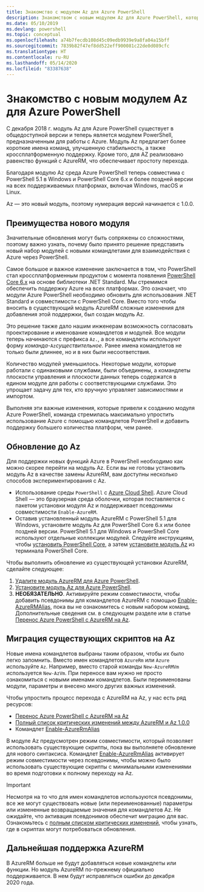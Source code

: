 ```yaml
---
title: Знакомство с модулем Az для Azure PowerShell
description: Знакомством с новым модулем Az для Azure PowerShell, который заменяет модуль AzureRM.
ms.date: 05/10/2019
ms.devlang: powershell
ms.topic: conceptual
ms.openlocfilehash: a74b7fecdb108d45c09edb9939e9a8fa04a15bff
ms.sourcegitcommit: 7839b82f47ef8dd522eff900081c22de0d089cfc
ms.translationtype: HT
ms.contentlocale: ru-RU
ms.lasthandoff: 05/14/2020
ms.locfileid: "83387638"
---
```

# <a name="introducing-the-new-azure-powershell-az-module"></a>Знакомство с новым модулем Az для Azure PowerShell

С декабря 2018 г. модуль Az для Azure PowerShell существует в общедоступной версии и теперь является модулем PowerShell, предназначенным для работы с Azure. Модуль Az предлагает более короткие имена команд, улучшенную стабильность, а также кроссплатформенную поддержку. Кроме того, для AZ реализовано равенство функций с AzureRM, что обеспечивает простоту перехода.

Благодаря модулю Az среда Azure PowerShell теперь совместима с PowerShell 5.1 в Windows и PowerShell Core 6.x и более поздней версии на всех поддерживаемых платформах, включая Windows, macOS и Linux.

Az — это новый модуль, поэтому нумерация версий начинается с 1.0.0.

## <a name="why-a-new-module"></a>Преимущества нового модуля

Значительные обновления могут быть сопряжены со сложностями, поэтому важно узнать, почему было принято решение представить новый набор модулей с новыми командлетами для взаимодействия с Azure через PowerShell.

Самое большое и важное изменение заключается в том, что PowerShell стал кроссплатформенным продуктом с момента появления [PowerShell Core 6.x](/powershell/scripting/overview) на основе библиотеки .NET Standard.
Мы стремимся обеспечить поддержку Azure на всех платформах. Это означает, что модули Azure PowerShell необходимо обновить для использования .NET Standard и совместимости с PowerShell Core. Вместо того чтобы вносить в существующий модуль AzureRM сложные изменения для добавления этой поддержки, был создан модуль Az.

Это решение также дало нашим инженерам возможность согласовать проектирование и именование командлетов и модулей. Все модули теперь начинаются с префикса `Az.`, а все командлеты используют форму _команда_-`Az`_существительное_. Ранее имена командлетов не только были длиннее, но и в них были несоответствия.

Количество модулей уменьшилось. Некоторые модули, которые работали с одинаковыми службами, были объединены, а командлеты плоскости управления и плоскости данных теперь содержатся в едином модуле для работы с соответствующими службами. Это упрощает задачу для тех, кто вручную управляет зависимостями и импортом.

Выполняя эти важные изменения, которые привели к созданию модуля Azure PowerShell, команда стремилась максимально упростить использование Azure с помощью командлетов PowerShell и добавить поддержку большего количества платформ, чем ранее.

## <a name="upgrade-to-az"></a>Обновление до Az

Для поддержки новых функций Azure в PowerShell необходимо как можно скорее перейти на модуль Az. Если вы не готовы установить модуль Az в качестве замены AzureRM, вам доступны несколько способов экспериментирования с Az.

* Использование среды `PowerShell` с [Azure Cloud Shell](https://docs.microsoft.com/azure/cloud-shell/overview).
  Azure Cloud Shell — это браузерная среда оболочки, которая поставляется с пакетом установки модуля Az и поддерживает псевдонимы совместимости `Enable-AzureRM`.
* Оставив установленный модуль AzureRM с PowerShell 5.1 для Windows, установите модуль Az для PowerShell Core 6.x или более поздней версии. PowerShell 5.1 для Windows и PowerShell Core используют отдельные коллекции модулей. Следуйте инструкциям, чтобы [установить PowerShell Core](/powershell/scripting/install/installing-powershell-core-on-windows), а затем [установите модуль Az](install-az-ps.md) из терминала PowerShell Core.

Чтобы выполнить обновление из существующей установки AzureRM, сделайте следующее:

1. [Удалите модуль AzureRM для Azure PowerShell](/powershell/azure/uninstall-az-ps#uninstall-the-azurerm-module).
2. [Установите модуль Az для Azure PowerShell](install-az-ps.md).
3. __НЕОБЯЗАТЕЛЬНО__. Активируйте режим совместимости, чтобы добавить псевдонимы для командлетов AzureRM с помощью [Enable-AzureRMAlias](/powershell/module/az.accounts/enable-azurermalias), пока вы не ознакомитесь с новым набором команд. Дополнительные сведения см. в следующем разделе или в статье [Перенос Azure PowerShell с AzureRM на Az](migrate-from-azurerm-to-az.md).

## <a name="migrate-existing-scripts-to-az"></a>Миграция существующих скриптов на Az

Новые имена командлетов выбраны таким образом, чтобы их было легко запомнить. Вместо имен командлетов `AzureRm` или `Azure` используйте `Az`. Например, вместо старой команды `New-AzureRMVm` используется `New-AzVm`.
При переносе вам нужно не просто ознакомиться с новыми именами командлетов. Были переименованы модули, параметры и внесено много других важных изменений.

Чтобы упростить процесс перехода с AzureRM на Az, у нас есть ряд ресурсов:

* [Перенос Azure PowerShell с AzureRM на Az](migrate-from-azurerm-to-az.md)
* [Полный список критических изменений между AzureRM и Az 1.0.0](migrate-az-1.0.0.md)
* Командлет [Enable-AzureRmAlias](/powershell/module/az.accounts/enable-azurermalias)

В модуле Az предусмотрен режим совместимости, который позволяет использовать существующие скрипты, пока вы выполняете обновление для нового синтаксиса. Командлет [Enable-AzureRmAlias](/powershell/module/az.accounts/enable-azurermalias) активирует режим совместимости через псевдонимы, чтобы можно было использовать существующие скрипты с минимальными изменениями во время подготовки к полному переходу на Az.

> [!IMPORTANT]
> Несмотря на то что для имен командлетов используются псевдонимы, все же могут существовать новые (или переименованные) параметры или измененные возвращаемые значения для командлетов Az. Не ожидайте, что активация псевдонимов обеспечит миграцию для вас. Ознакомьтесь с [полным списком критических изменений](migrate-az-1.0.0.md), чтобы узнать, где в скриптах могут потребоваться обновления.

## <a name="continued-support-for-azurerm"></a>Дальнейшая поддержка AzureRM

В AzureRM больше не будут добавляться новые командлеты или функции. Но модуль AzureRM по-прежнему официально поддерживается. В нем будут исправляться ошибки до декабря 2020 года.
